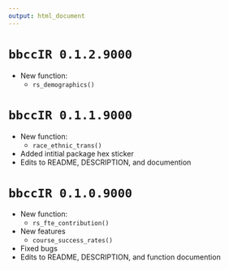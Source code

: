 ```yaml
---
output: html_document
---
```


# `bbccIR 0.1.2.9000`
* New function:
  * `rs_demographics()`


# `bbccIR 0.1.1.9000`
* New function:
  * `race_ethnic_trans()`
* Added intitial package hex sticker
* Edits to README, DESCRIPTION, and documention


# `bbccIR 0.1.0.9000`
* New function:
  * `rs_fte_contribution()`
* New features
  * `course_success_rates()`
* Fixed bugs
* Edits to README, DESCRIPTION, and function documention

